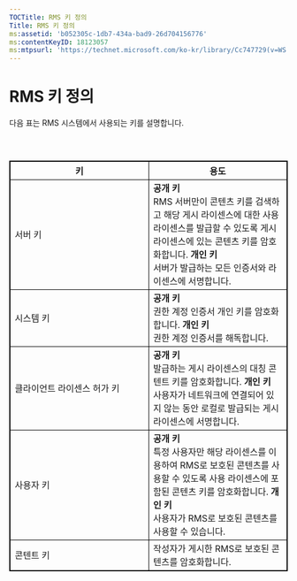 ```yaml
---
TOCTitle: RMS 키 정의
Title: RMS 키 정의
ms:assetid: 'b052305c-1db7-434a-bad9-26d704156776'
ms:contentKeyID: 18123057
ms:mtpsurl: 'https://technet.microsoft.com/ko-kr/library/Cc747729(v=WS.10)'
---
```


RMS 키 정의
===========

다음 표는 RMS 시스템에서 사용되는 키를 설명합니다.

###  

 
<table style="border:1px solid black;">
<colgroup>
<col width="50%" />
<col width="50%" />
</colgroup>
<thead>
<tr class="header">
<th style="border:1px solid black;" >키</th>
<th style="border:1px solid black;" >용도</th>
</tr>
</thead>
<tbody>
<tr class="odd">
<td style="border:1px solid black;">서버 키</td>
<td style="border:1px solid black;"><strong>공개 키</strong><br />
RMS 서버만이 콘텐츠 키를 검색하고 해당 게시 라이센스에 대한 사용 라이센스를 발급할 수 있도록 게시 라이센스에 있는 콘텐츠 키를 암호화합니다.
<strong>개인 키</strong><br />
서버가 발급하는 모든 인증서와 라이센스에 서명합니다.</td>
</tr>
<tr class="even">
<td style="border:1px solid black;">시스템 키</td>
<td style="border:1px solid black;"><strong>공개 키</strong><br />
권한 계정 인증서 개인 키를 암호화합니다.
<strong>개인 키</strong><br />
권한 계정 인증서를 해독합니다.</td>
</tr>
<tr class="odd">
<td style="border:1px solid black;">클라이언트 라이센스 허가 키</td>
<td style="border:1px solid black;"><strong>공개 키</strong><br />
발급하는 게시 라이센스의 대칭 콘텐트 키를 암호화합니다.
<strong>개인 키</strong><br />
사용자가 네트워크에 연결되어 있지 않는 동안 로컬로 발급되는 게시 라이센스에 서명합니다.</td>
</tr>
<tr class="even">
<td style="border:1px solid black;">사용자 키</td>
<td style="border:1px solid black;"><strong>공개 키</strong><br />
특정 사용자만 해당 라이센스를 이용하여 RMS로 보호된 콘텐츠를 사용할 수 있도록 사용 라이센스에 포함된 콘텐츠 키를 암호화합니다.
	<strong>개인 키</strong><br />
사용자가 RMS로 보호된 콘텐츠를 사용할 수 있습니다.</td>
</tr>
<tr class="odd">
<td style="border:1px solid black;">콘텐트 키</td>
<td style="border:1px solid black;">작성자가 게시한 RMS로 보호된 콘텐츠를 암호화합니다.</td>
</tr>
</tbody>
</table>
